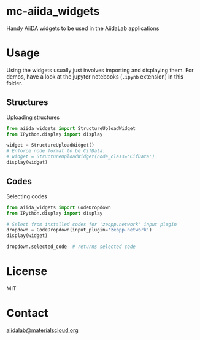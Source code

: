 # mc-aiida_widgets

Handy AiiDA widgets to be used in the AiidaLab applications

# Usage

Using the widgets usually just involves importing and displaying them.
For demos, have a look at the jupyter notebooks (`.ipynb` extension) in
this folder.

## Structures

Uploading structures
```python
from aiida_widgets import StructureUploadWidget
from IPython.display import display

widget = StructureUploadWidget()
# Enforce node format to be CifData:
# widget = StructureUploadWidget(node_class='CifData')
display(widget)
```

## Codes

Selecting codes
```python
from aiida_widgets import CodeDropdown
from IPython.display import display

# Select from installed codes for 'zeopp.network' input plugin
dropdown = CodeDropdown(input_plugin='zeopp.network')
display(widget)

dropdown.selected_code  # returns selected code
```

# License

MIT

# Contact

aiidalab@materialscloud.org
